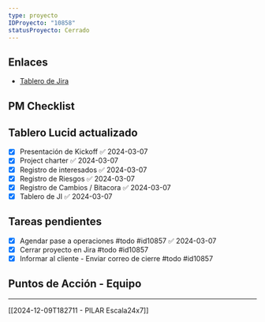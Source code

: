 ```yaml
---
type: proyecto
IDProyecto: "10858"
statusProyecto: Cerrado
---
```


## Enlaces
- [Tablero de Jira](https://lucid.app/lucidspark/9eee8e8c-c72f-4231-97e2-334107faec46/edit?viewport_loc=-7749%2C-17188%2C45912%2C24924%2C0_0&invitationId=inv_4e8c446b-a725-4a1b-81d3-7a17178170ec)

## PM Checklist

## Tablero Lucid actualizado
- [x] Presentación de Kickoff ✅ 2024-03-07
- [x] Project charter ✅ 2024-03-07
- [x] Registro de interesados ✅ 2024-03-07
- [x] Registro de Riesgos ✅ 2024-03-07
- [x] Registro de Cambios / Bitacora ✅ 2024-03-07
- [x] Tablero de JI ✅ 2024-03-07

## Tareas pendientes
- [x] Agendar pase a operaciones #todo #id10857 ✅ 2024-03-07
- [x] Cerrar proyecto en Jira #todo #id10857
- [x] Informar al cliente -  Enviar correo de cierre #todo #id10857

## Puntos de Acción - Equipo



--------
[[2024-12-09T182711 - PILAR Escala24x7]]
